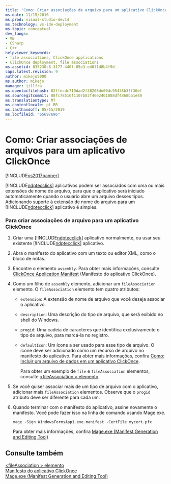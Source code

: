 ```yaml
---
title: 'Como: Criar associações de arquivo para um aplicativo ClickOnce | Microsoft Docs'
ms.date: 11/15/2016
ms.prod: visual-studio-dev14
ms.technology: vs-ide-deployment
ms.topic: conceptual
dev_langs:
- VB
- CSharp
- C++
helpviewer_keywords:
- file associations, ClickOnce applications
- ClickOnce deployment, file associations
ms.assetid: 835230c8-3177-440f-85e3-e40f1d8b4f9d
caps.latest.revision: 9
author: mikejo5000
ms.author: mikejo
manager: jillfra
ms.openlocfilehash: 82ffecdc719dad2f38208de00dc95438b3ff36ef
ms.sourcegitcommit: 08fc78516f1107b83f46e2401888df4868bb1e40
ms.translationtype: MT
ms.contentlocale: pt-BR
ms.lasthandoff: 05/15/2019
ms.locfileid: "65697696"
---
```

# <a name="how-to-create-file-associations-for-a-clickonce-application"></a>Como: Criar associações de arquivos para um aplicativo ClickOnce
[!INCLUDE[vs2017banner](../includes/vs2017banner.md)]

[!INCLUDE[ndptecclick](../includes/ndptecclick-md.md)] aplicativos podem ser associados com uma ou mais extensões de nome de arquivo, para que o aplicativo será iniciado automaticamente quando o usuário abre um arquivo desses tipos. Adicionando suporte à extensão de nome do arquivo para um [!INCLUDE[ndptecclick](../includes/ndptecclick-md.md)] aplicativo é simples.  
  
### <a name="to-create-file-associations-for-a-clickonce-application"></a>Para criar associações de arquivo para um aplicativo ClickOnce  
  
1. Criar uma [!INCLUDE[ndptecclick](../includes/ndptecclick-md.md)] aplicativo normalmente, ou usar seu existente [!INCLUDE[ndptecclick](../includes/ndptecclick-md.md)] aplicativo.  
  
2. Abra o manifesto do aplicativo com um texto ou editor XML, como o bloco de notas.  
  
3. Encontre o elemento `assembly`. Para obter mais informações, consulte [ClickOnce Application Manifest](../deployment/clickonce-application-manifest.md) (Manifesto do aplicativo ClickOnce).  
  
4. Como um filho de `assembly` elemento, adicionar um `fileAssociation` elemento. O `fileAssociation` elemento tem quatro atributos:  
  
   - `extension`: A extensão de nome de arquivo que você deseja associar o aplicativo.  
  
   - `description`: Uma descrição do tipo de arquivo, que será exibido no shell do Windows.  
  
   - `progid`: Uma cadeia de caracteres que identifica exclusivamente o tipo de arquivo, para marcá-la no registro.  
  
   - `defaultIcon`: Um ícone a ser usado para esse tipo de arquivo. O ícone deve ser adicionado como um recurso de arquivo no manifesto do aplicativo. Para obter mais informações, confira [Como: Incluir um arquivo de dados em um aplicativo ClickOnce](../deployment/how-to-include-a-data-file-in-a-clickonce-application.md).  
  
     Para obter um exemplo de `file` e `fileAssociation` elementos, consulte [ \<fileAssociation > elemento](../deployment/fileassociation-element-clickonce-application.md).  
  
5. Se você quiser associar mais de um tipo de arquivo com o aplicativo, adicionar mais `fileAssociation` elementos. Observe que o `progid` atributo deve ser diferente para cada um.  
  
6. Quando terminar com o manifesto do aplicativo, assine novamente o manifesto. Você pode fazer isso na linha de comando usando Mage.exe.  
  
    `mage -Sign WindowsFormsApp1.exe.manifest -CertFile mycert.pfx`  
  
    Para obter mais informações, confira [Mage.exe (Manifest Generation and Editing Tool)](https://msdn.microsoft.com/library/77dfe576-2962-407e-af13-82255df725a1)  
  
## <a name="see-also"></a>Consulte também  
 [\<fileAssociation > elemento](../deployment/fileassociation-element-clickonce-application.md)   
 [Manifesto do aplicativo ClickOnce](../deployment/clickonce-application-manifest.md)   
 [Mage.exe (Manifest Generation and Editing Tool)](https://msdn.microsoft.com/library/77dfe576-2962-407e-af13-82255df725a1)
